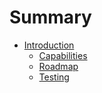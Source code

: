 # Summary

- [Introduction](./introduction.md)
  - [Capabilities](./capabilities.md)
  - [Roadmap](./roadmap.md)
  - [Testing](./testing.md)
